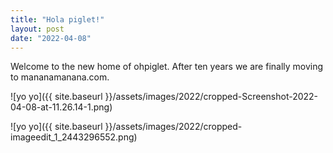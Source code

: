 ```yaml
---
title: "Hola piglet!"
layout: post
date: "2022-04-08"
---
```


Welcome to the new home of ohpiglet. After ten years we are finally moving to mananamanana.com.

![yo yo]({{ site.baseurl }}/assets/images/2022/cropped-Screenshot-2022-04-08-at-11.26.14-1.png)

![yo yo]({{ site.baseurl }}/assets/images/2022/cropped-imageedit_1_2443296552.png)
